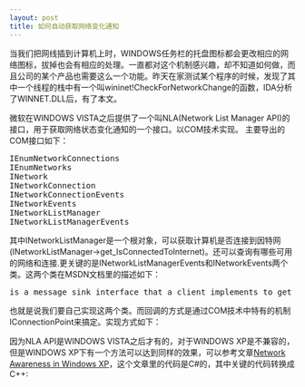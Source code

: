 ```yaml
---
layout: post
title: 如何自动获取网络变化通知
---
```


当我们把网线插到计算机上时，WINDOWS任务栏的托盘图标都会更改相应的网络图标，拔掉也会有相应的处理。一直都对这个机制感兴趣，却不知道如何做，而且公司的某个产品也需要这么一个功能。昨天在家测试某个程序的时候，发现了其中一个线程的栈中有一个叫wininet!CheckForNetworkChange的函数，IDA分析了WINNET.DLL后，有了本文。

微软在WINDOWS VISTA之后提供了一个叫NLA(Network List Manager API)的接口，用于获取网络状态变化通知的一个接口。以COM技术实现。
主要导出的COM接口如下：
<pre>
IEnumNetworkConnections
IEnumNetworks
INetwork
INetworkConnection
INetworkConnectionEvents
INetworkEvents
INetworkListManager
INetworkListManagerEvents
</pre>
其中INetworkListManager是一个根对象，可以获取计算机是否连接到因特网(INetworkListManager->get_IsConnectedToInternet)。还可以查询有哪些可用的网络和连接.更关键的是INetworkListManagerEvents和INetworkEvents两个类。这两个类在MSDN文档里的描述如下：
<pre>
is a message sink interface that a client implements to get overall machine state related events.
</pre>

也就是说我们要自己实现这两个类。而回调的方式是通过COM技术中特有的机制IConnectionPoint来搞定。实现方式如下：  
<script src="https://gist.github.com/3747800.js"> </script>
因为NLA API是WINDOWS VISTA之后才有的，对于WINDOWS XP是不兼容的，但是WINDOWS XP下有一个方法可以达到同样的效果，可以参考文章[Network Awareness in Windows XP](http://msdn.microsoft.com/en-us/library/ms700657(v=vs.85).aspx)，这个文章里的代码是C#的，其中关键的代码转换成C++:  
<script src="https://gist.github.com/3747803.js"> </script>